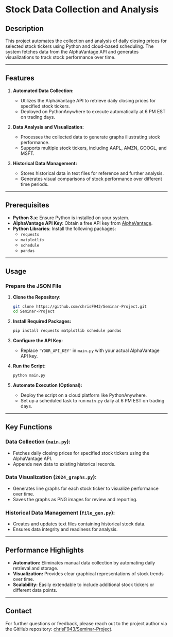 # Stock Data Collection and Analysis

## Description
This project automates the collection and analysis of daily closing prices for selected stock tickers using Python and cloud-based scheduling. The system fetches data from the AlphaVantage API and generates visualizations to track stock performance over time.

---

## Features
1. **Automated Data Collection:**
   - Utilizes the AlphaVantage API to retrieve daily closing prices for specified stock tickers.
   - Deployed on PythonAnywhere to execute automatically at 6 PM EST on trading days.

2. **Data Analysis and Visualization:**
   - Processes the collected data to generate graphs illustrating stock performance.
   - Supports multiple stock tickers, including AAPL, AMZN, GOOGL, and MSFT.

3. **Historical Data Management:**
   - Stores historical data in text files for reference and further analysis.
   - Generates visual comparisons of stock performance over different time periods.

---

## Prerequisites
- **Python 3.x**: Ensure Python is installed on your system.
- **AlphaVantage API Key**: Obtain a free API key from [AlphaVantage](https://www.alphavantage.co/support/#api-key).
- **Python Libraries**: Install the following packages:
  - `requests`
  - `matplotlib`
  - `schedule`
  - `pandas`

---

## Usage

### Prepare the JSON File
1. **Clone the Repository:**
   ```bash
   git clone https://github.com/chrisF943/Seminar-Project.git
   cd Seminar-Project
   ```

2. **Install Required Packages:**
   ```bash
   pip install requests matplotlib schedule pandas
   ```

3. **Configure the API Key:**
   - Replace `'YOUR_API_KEY'` in `main.py` with your actual AlphaVantage API key.

4. **Run the Script:**
   ```bash
   python main.py
   ```

5. **Automate Execution (Optional):**
   - Deploy the script on a cloud platform like PythonAnywhere.
   - Set up a scheduled task to run `main.py` daily at 6 PM EST on trading days.

---

## Key Functions

### Data Collection (`main.py`):
- Fetches daily closing prices for specified stock tickers using the AlphaVantage API.
- Appends new data to existing historical records.

### Data Visualization (`2024_graphs.py`):
- Generates line graphs for each stock ticker to visualize performance over time.
- Saves the graphs as PNG images for review and reporting.

### Historical Data Management (`file_gen.py`):
- Creates and updates text files containing historical stock data.
- Ensures data integrity and readiness for analysis.

---

## Performance Highlights
- **Automation:** Eliminates manual data collection by automating daily retrieval and storage.
- **Visualization:** Provides clear graphical representations of stock trends over time.
- **Scalability:** Easily extendable to include additional stock tickers or different data points.

---

## Contact
For further questions or feedback, please reach out to the project author via the GitHub repository: [chrisF943/Seminar-Project](https://github.com/chrisF943/Seminar-Project).
